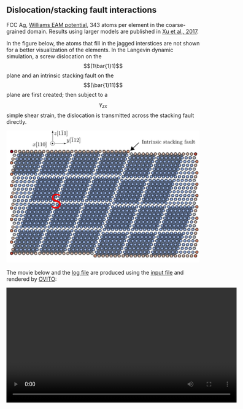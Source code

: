 ## Dislocation/stacking fault interactions

FCC Ag, [Williams EAM potential](http://dx.doi.org/10.1088/0965-0393/14/5/002), 343 atoms per element in the coarse-grained domain. Results using larger models are published in [Xu et al., 2017](http://dx.doi.org/10.3390/cryst7050120).

In the figure below, the atoms that fill in the jagged interstices are not shown for a better visualization of the elements. In the Langevin dynamic simulation, a screw dislocation on the $$(1\bar{1}1)$$ plane and an intrinsic stacking fault on the $$(\bar{1}11)$$ plane are first created; then subject to a $$\gamma_{zx}$$ simple shear strain, the dislocation is transmitted across the stacking fault directly.

![dislocation-sf](dislocation-sf.jpg)

The movie below and the <a href="dislocation-sf.log" target="_blank">log file</a> are produced using the <a href="dislocation-sf.in" target="_blank">input file</a> and rendered by [OVITO](../../chapter6/ovito.md):

<video width="600" controls>
  <source src="dislocation-sf.mp4" type="video/mp4">
</video>
